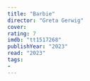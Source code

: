 ```yaml
---
title: "Barbie"
director: "Greta Gerwig"
cover: 
rating: 7
imdb: "tt1517268"
publishYear: "2023"
read: "2023"
tags:
- 
---
```

